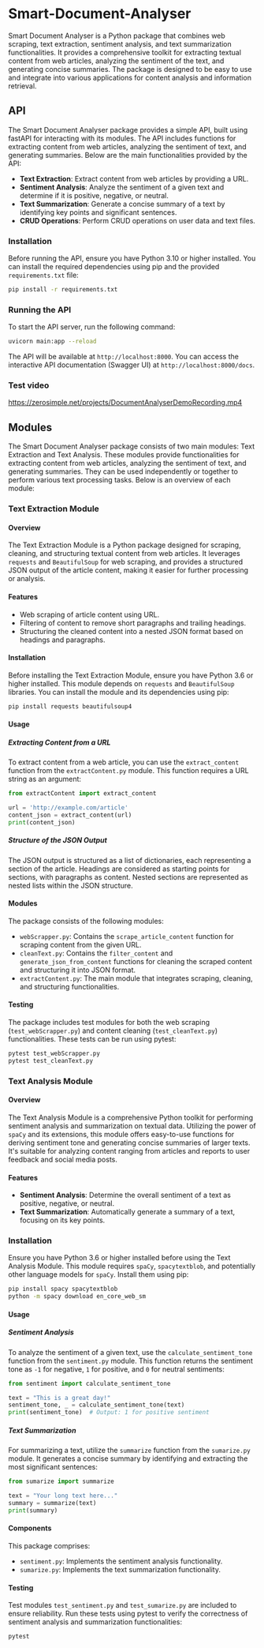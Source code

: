 # Smart-Document-Analyser

Smart Document Analyser is a Python package that combines web scraping, text extraction, sentiment analysis, and text summarization functionalities. It provides a comprehensive toolkit for extracting textual content from web articles, analyzing the sentiment of the text, and generating concise summaries. The package is designed to be easy to use and integrate into various applications for content analysis and information retrieval.

## API
The Smart Document Analyser package provides a simple API, built using fastAPI for interacting with its modules. The API includes functions for extracting content from web articles, analyzing the sentiment of text, and generating summaries. Below are the main functionalities provided by the API:
- **Text Extraction**: Extract content from web articles by providing a URL.
- **Sentiment Analysis**: Analyze the sentiment of a given text and determine if it is positive, negative, or neutral.
- **Text Summarization**: Generate a concise summary of a text by identifying key points and significant sentences.
- **CRUD Operations**: Perform CRUD operations on user data and text files.

### Installation
Before running the API, ensure you have Python 3.10 or higher installed. You can install the required dependencies using pip and the provided `requirements.txt` file:
```sh
pip install -r requirements.txt
```

### Running the API
To start the API server, run the following command:
```sh
uvicorn main:app --reload
```

The API will be available at `http://localhost:8000`. You can access the interactive API documentation (Swagger UI) at `http://localhost:8000/docs`.

### Test video

https://zerosimple.net/projects/DocumentAnalyserDemoRecording.mp4

## Modules
The Smart Document Analyser package consists of two main modules: Text Extraction and Text Analysis. These modules provide functionalities for extracting content from web articles, analyzing the sentiment of text, and generating summaries. They can be used independently or together to perform various text processing tasks. Below is an overview of each module:

### Text Extraction Module

#### Overview
The Text Extraction Module is a Python package designed for scraping, cleaning, and structuring textual content from web articles. It leverages `requests` and `BeautifulSoup` for web scraping, and provides a structured JSON output of the article content, making it easier for further processing or analysis.

#### Features
- Web scraping of article content using URL.
- Filtering of content to remove short paragraphs and trailing headings.
- Structuring the cleaned content into a nested JSON format based on headings and paragraphs.

#### Installation
Before installing the Text Extraction Module, ensure you have Python 3.6 or higher installed. This module depends on `requests` and `BeautifulSoup` libraries. You can install the module and its dependencies using pip:

```sh
pip install requests beautifulsoup4
```

#### Usage
##### Extracting Content from a URL
To extract content from a web article, you can use the `extract_content` function from the `extractContent.py` module. This function requires a URL string as an argument:

```python
from extractContent import extract_content

url = 'http://example.com/article'
content_json = extract_content(url)
print(content_json)
```

##### Structure of the JSON Output
The JSON output is structured as a list of dictionaries, each representing a section of the article. Headings are considered as starting points for sections, with paragraphs as content. Nested sections are represented as nested lists within the JSON structure.

#### Modules
The package consists of the following modules:
- `webScrapper.py`: Contains the `scrape_article_content` function for scraping content from the given URL.
- `cleanText.py`: Contains the `filter_content` and `generate_json_from_content` functions for cleaning the scraped content and structuring it into JSON format.
- `extractContent.py`: The main module that integrates scraping, cleaning, and structuring functionalities.

#### Testing
The package includes test modules for both the web scraping (`test_webScrapper.py`) and content cleaning (`test_cleanText.py`) functionalities. These tests can be run using pytest:

```sh
pytest test_webScrapper.py
pytest test_cleanText.py
```

### Text Analysis Module

#### Overview
The Text Analysis Module is a comprehensive Python toolkit for performing sentiment analysis and summarization on textual data. Utilizing the power of `spaCy` and its extensions, this module offers easy-to-use functions for deriving sentiment tone and generating concise summaries of larger texts. It's suitable for analyzing content ranging from articles and reports to user feedback and social media posts.

#### Features
- **Sentiment Analysis**: Determine the overall sentiment of a text as positive, negative, or neutral.
- **Text Summarization**: Automatically generate a summary of a text, focusing on its key points.

### Installation
Ensure you have Python 3.6 or higher installed before using the Text Analysis Module. This module requires `spaCy`, `spacytextblob`, and potentially other language models for `spaCy`. Install them using pip:

```sh
pip install spacy spacytextblob
python -m spacy download en_core_web_sm
```

#### Usage
##### Sentiment Analysis
To analyze the sentiment of a given text, use the `calculate_sentiment_tone` function from the `sentiment.py` module. This function returns the sentiment tone as `-1` for negative, `1` for positive, and `0` for neutral sentiments:

```python
from sentiment import calculate_sentiment_tone

text = "This is a great day!"
sentiment_tone, _ = calculate_sentiment_tone(text)
print(sentiment_tone)  # Output: 1 for positive sentiment
```

##### Text Summarization
For summarizing a text, utilize the `summarize` function from the `sumarize.py` module. It generates a concise summary by identifying and extracting the most significant sentences:

```python
from sumarize import summarize

text = "Your long text here..."
summary = summarize(text)
print(summary)
```

#### Components
This package comprises:
- `sentiment.py`: Implements the sentiment analysis functionality.
- `sumarize.py`: Implements the text summarization functionality.

#### Testing
Test modules `test_sentiment.py` and `test_sumarize.py` are included to ensure reliability. Run these tests using pytest to verify the correctness of sentiment analysis and summarization functionalities:

```sh
pytest
```
